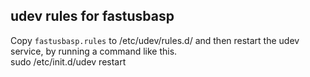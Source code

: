 ## udev rules for fastusbasp

Copy `fastusbasp.rules` to /etc/udev/rules.d/ and then restart the udev service,
     by running a command like this.  
     sudo /etc/init.d/udev restart


